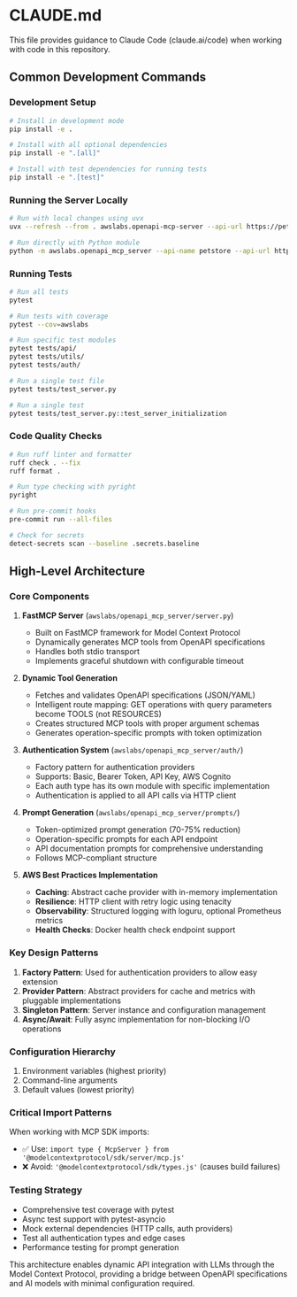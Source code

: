 # CLAUDE.md

This file provides guidance to Claude Code (claude.ai/code) when working with code in this repository.

## Common Development Commands

### Development Setup
```bash
# Install in development mode
pip install -e .

# Install with all optional dependencies
pip install -e ".[all]"

# Install with test dependencies for running tests
pip install -e ".[test]"
```

### Running the Server Locally
```bash
# Run with local changes using uvx
uvx --refresh --from . awslabs.openapi-mcp-server --api-url https://petstore3.swagger.io/api/v3 --spec-url https://petstore3.swagger.io/api/v3/openapi.json --log-level DEBUG

# Run directly with Python module
python -m awslabs.openapi_mcp_server --api-name petstore --api-url https://petstore3.swagger.io/api/v3 --spec-url https://petstore3.swagger.io/api/v3/openapi.json
```

### Running Tests
```bash
# Run all tests
pytest

# Run tests with coverage
pytest --cov=awslabs

# Run specific test modules
pytest tests/api/
pytest tests/utils/
pytest tests/auth/

# Run a single test file
pytest tests/test_server.py

# Run a single test
pytest tests/test_server.py::test_server_initialization
```

### Code Quality Checks
```bash
# Run ruff linter and formatter
ruff check . --fix
ruff format .

# Run type checking with pyright
pyright

# Run pre-commit hooks
pre-commit run --all-files

# Check for secrets
detect-secrets scan --baseline .secrets.baseline
```

## High-Level Architecture

### Core Components

1. **FastMCP Server** (`awslabs/openapi_mcp_server/server.py`)
   - Built on FastMCP framework for Model Context Protocol
   - Dynamically generates MCP tools from OpenAPI specifications
   - Handles both stdio transport
   - Implements graceful shutdown with configurable timeout

2. **Dynamic Tool Generation**
   - Fetches and validates OpenAPI specifications (JSON/YAML)
   - Intelligent route mapping: GET operations with query parameters become TOOLS (not RESOURCES)
   - Creates structured MCP tools with proper argument schemas
   - Generates operation-specific prompts with token optimization

3. **Authentication System** (`awslabs/openapi_mcp_server/auth/`)
   - Factory pattern for authentication providers
   - Supports: Basic, Bearer Token, API Key, AWS Cognito
   - Each auth type has its own module with specific implementation
   - Authentication is applied to all API calls via HTTP client

4. **Prompt Generation** (`awslabs/openapi_mcp_server/prompts/`)
   - Token-optimized prompt generation (70-75% reduction)
   - Operation-specific prompts for each API endpoint
   - API documentation prompts for comprehensive understanding
   - Follows MCP-compliant structure

5. **AWS Best Practices Implementation**
   - **Caching**: Abstract cache provider with in-memory implementation
   - **Resilience**: HTTP client with retry logic using tenacity
   - **Observability**: Structured logging with loguru, optional Prometheus metrics
   - **Health Checks**: Docker health check endpoint support

### Key Design Patterns

1. **Factory Pattern**: Used for authentication providers to allow easy extension
2. **Provider Pattern**: Abstract providers for cache and metrics with pluggable implementations
3. **Singleton Pattern**: Server instance and configuration management
4. **Async/Await**: Fully async implementation for non-blocking I/O operations

### Configuration Hierarchy
1. Environment variables (highest priority)
2. Command-line arguments
3. Default values (lowest priority)

### Critical Import Patterns
When working with MCP SDK imports:
- ✅ Use: `import type { McpServer } from '@modelcontextprotocol/sdk/server/mcp.js'`
- ❌ Avoid: `'@modelcontextprotocol/sdk/types.js'` (causes build failures)

### Testing Strategy
- Comprehensive test coverage with pytest
- Async test support with pytest-asyncio
- Mock external dependencies (HTTP calls, auth providers)
- Test all authentication types and edge cases
- Performance testing for prompt generation

This architecture enables dynamic API integration with LLMs through the Model Context Protocol, providing a bridge between OpenAPI specifications and AI models with minimal configuration required.